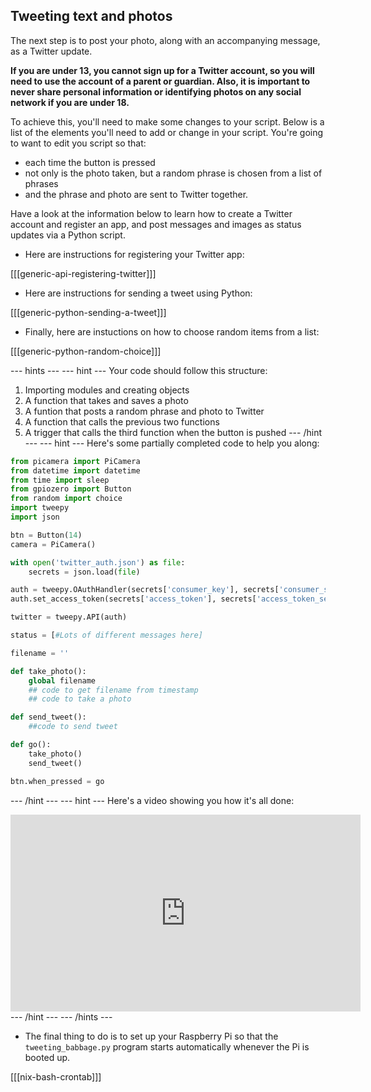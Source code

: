 ## Tweeting text and photos

The next step is to post your photo, along with an accompanying message, as a Twitter update.

**If you are under 13, you cannot sign up for a Twitter account, so you will need to use the account of a parent or guardian. Also, it is important to never share personal information or identifying photos on any social network if you are under 18.**

To achieve this, you'll need to make some changes to your script. Below is a list of the elements you'll need to add or change in your script.
You're going to want to edit you script so that:
- each time the button is pressed
- not only is the photo taken, but a random phrase is chosen from a list of phrases
- and the phrase and photo are sent to Twitter together.

Have a look at the information below to learn how to create a Twitter account and register an app, and post messages and images as status updates via a Python script.

- Here are instructions for registering your Twitter app:

[[[generic-api-registering-twitter]]]

- Here are instructions for sending a tweet using Python:

[[[generic-python-sending-a-tweet]]]

- Finally, here are instuctions on how to choose random items from a list:

[[[generic-python-random-choice]]]

--- hints --- --- hint ---
Your code should follow this structure:
1. Importing modules and creating objects
1. A function that takes and saves a photo
1. A funtion that posts a random phrase and photo to Twitter
1. A function that calls the previous two functions
1. A trigger that calls the third function when the button is pushed
--- /hint --- --- hint ---
Here's some partially completed code to help you along:
```python
from picamera import PiCamera
from datetime import datetime
from time import sleep
from gpiozero import Button
from random import choice
import tweepy
import json

btn = Button(14)
camera = PiCamera()

with open('twitter_auth.json') as file:
    secrets = json.load(file)

auth = tweepy.OAuthHandler(secrets['consumer_key'], secrets['consumer_secret'])
auth.set_access_token(secrets['access_token'], secrets['access_token_secret'])

twitter = tweepy.API(auth)

status = [#Lots of different messages here]

filename = ''

def take_photo():
    global filename
	## code to get filename from timestamp
	## code to take a photo

def send_tweet():
	##code to send tweet

def go():
    take_photo()
    send_tweet()

btn.when_pressed = go
```
--- /hint --- --- hint ---
Here's a video showing you how it's all done:
<iframe width="560" height="315" src="https://www.youtube.com/embed/lQD3csZ4E8k" frameborder="0" allowfullscreen></iframe>
--- /hint --- --- /hints ---

- The final thing to do is to set up your Raspberry Pi so that the `tweeting_babbage.py` program starts automatically whenever the Pi is booted up.

[[[nix-bash-crontab]]]
